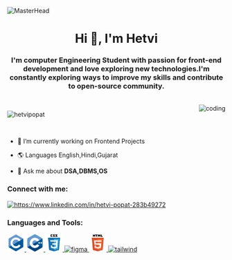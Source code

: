 ![MasterHead](https://www.digitalsolutionservices.com/img/services/web%20development.gif)
<h1 align="center">Hi 👋, I'm Hetvi</h1>
<h3 align="center">I'm computer Engineering Student with passion for front-end development and love exploring new technologies.I'm constantly exploring ways to improve my skills and contribute to open-source community.</h3>
<br>
<img align="right" alt="coding" src="https://th.bing.com/th/id/OIG3.UeLrdAvO_Gr1z5lYsRcM?w=270&h=270&c=6&r=0&o=5&dpr=1.5&pid=ImgGn>"
<br>

<p align="left"> <img src="https://komarev.com/ghpvc/?username=hetvipopat&label=Profile%20views&color=0e75b6&style=flat" alt="hetvipopat" /> </p>
<br>

- 🔭 I’m currently working on Frontend Projects

- 🌎 Languages English,Hindi,Gujarat

- 💬 Ask me about **DSA,DBMS,OS**





<h3 align="left">Connect with me:</h3>
<p align="left">
<a href="https://linkedin.com/in/https://www.linkedin.com/in/hetvi-popat-283b49272" target="blank"><img align="center" src="https://raw.githubusercontent.com/rahuldkjain/github-profile-readme-generator/master/src/images/icons/Social/linked-in-alt.svg" alt="https://www.linkedin.com/in/hetvi-popat-283b49272" height="30" width="40" /></a>
</p>

<h3 align="left">Languages and Tools:</h3>
<p align="left"> <a href="https://www.cprogramming.com/" target="_blank" rel="noreferrer"> <img src="https://raw.githubusercontent.com/devicons/devicon/master/icons/c/c-original.svg" alt="c" width="40" height="40"/> </a> <a href="https://www.w3schools.com/cpp/" target="_blank" rel="noreferrer"> <img src="https://raw.githubusercontent.com/devicons/devicon/master/icons/cplusplus/cplusplus-original.svg" alt="cplusplus" width="40" height="40"/> </a> <a href="https://www.w3schools.com/css/" target="_blank" rel="noreferrer"> <img src="https://raw.githubusercontent.com/devicons/devicon/master/icons/css3/css3-original-wordmark.svg" alt="css3" width="40" height="40"/> </a> <a href="https://www.figma.com/" target="_blank" rel="noreferrer"> <img src="https://www.vectorlogo.zone/logos/figma/figma-icon.svg" alt="figma" width="40" height="40"/> </a> <a href="https://www.w3.org/html/" target="_blank" rel="noreferrer"> <img src="https://raw.githubusercontent.com/devicons/devicon/master/icons/html5/html5-original-wordmark.svg" alt="html5" width="40" height="40"/> </a> <a href="https://tailwindcss.com/" target="_blank" rel="noreferrer"> <img src="https://www.vectorlogo.zone/logos/tailwindcss/tailwindcss-icon.svg" alt="tailwind" width="40" height="40"/> </a> </p>


